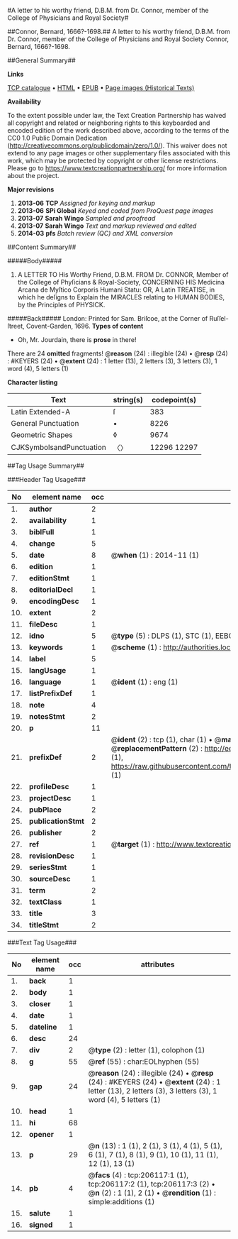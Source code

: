 #A letter to his worthy friend, D.B.M. from Dr. Connor, member of the College of Physicians and  Royal Society#

##Connor, Bernard, 1666?-1698.##
A letter to his worthy friend, D.B.M. from Dr. Connor, member of the College of Physicians and  Royal Society
Connor, Bernard, 1666?-1698.

##General Summary##

**Links**

[TCP catalogue](http://www.ota.ox.ac.uk/tcp/)  • 
[HTML](http://tei.it.ox.ac.uk/tcp/Texts-HTML/free/B20/B20628.html)  • 
[EPUB](http://tei.it.ox.ac.uk/tcp/Texts-EPUB/free/B20/B20628.epub) • 
[Page images (Historical Texts)](https://historicaltexts.jisc.ac.uk/eebo-14871551e)

**Availability**

To the extent possible under law, the Text Creation Partnership has waived all copyright and related or neighboring rights to this keyboarded and encoded edition of the work described above, according to the terms of the CC0 1.0 Public Domain Dedication (http://creativecommons.org/publicdomain/zero/1.0/). This waiver does not extend to any page images or other supplementary files associated with this work, which may be protected by copyright or other license restrictions. Please go to https://www.textcreationpartnership.org/ for more information about the project.

**Major revisions**

1. __2013-06__ __TCP__ *Assigned for keying and markup*
1. __2013-06__ __SPi Global__ *Keyed and coded from ProQuest page images*
1. __2013-07__ __Sarah Wingo__ *Sampled and proofread*
1. __2013-07__ __Sarah Wingo__ *Text and markup reviewed and edited*
1. __2014-03__ __pfs__ *Batch review (QC) and XML conversion*

##Content Summary##

#####Body#####

1. A LETTER TO His Worthy Friend, D.B.M. FROM Dr. CONNOR, Member of the College of Phyſicians & Royal-Society, CONCERNING HIS Medicina Arcana de Myſtico Corporis Humani Statu: OR, A Latin TREATISE, in which he deſigns to Explain the MIRACLES relating to HUMAN BODIES, by the Principles of PHYSICK.

#####Back#####
London: Printed for Sam. Briſcoe, at the Corner of Ruſſel-ſtreet, Covent-Garden, 1696.
**Types of content**

  * Oh, Mr. Jourdain, there is **prose** in there!

There are 24 **omitted** fragments! 
 @__reason__ (24) : illegible (24)  •  @__resp__ (24) : #KEYERS (24)  •  @__extent__ (24) : 1 letter (13), 2 letters (3), 3 letters (3), 1 word (4), 5 letters (1)

**Character listing**


|Text|string(s)|codepoint(s)|
|---|---|---|
|Latin Extended-A|ſ|383|
|General Punctuation|•|8226|
|Geometric Shapes|◊|9674|
|CJKSymbolsandPunctuation|〈〉|12296 12297|

##Tag Usage Summary##

###Header Tag Usage###

|No|element name|occ|attributes|
|---|---|---|---|
|1.|__author__|2||
|2.|__availability__|1||
|3.|__biblFull__|1||
|4.|__change__|5||
|5.|__date__|8| @__when__ (1) : 2014-11 (1)|
|6.|__edition__|1||
|7.|__editionStmt__|1||
|8.|__editorialDecl__|1||
|9.|__encodingDesc__|1||
|10.|__extent__|2||
|11.|__fileDesc__|1||
|12.|__idno__|5| @__type__ (5) : DLPS (1), STC (1), EEBO-CITATION (1), OCLC (1), VID (1)|
|13.|__keywords__|1| @__scheme__ (1) : http://authorities.loc.gov/ (1)|
|14.|__label__|5||
|15.|__langUsage__|1||
|16.|__language__|1| @__ident__ (1) : eng (1)|
|17.|__listPrefixDef__|1||
|18.|__note__|4||
|19.|__notesStmt__|2||
|20.|__p__|11||
|21.|__prefixDef__|2| @__ident__ (2) : tcp (1), char (1)  •  @__matchPattern__ (2) : ([0-9\-]+):([0-9IVX]+) (1), (.+) (1)  •  @__replacementPattern__ (2) : http://eebo.chadwyck.com/downloadtiff?vid=$1&page=$2 (1), https://raw.githubusercontent.com/textcreationpartnership/Texts/master/tcpchars.xml#$1 (1)|
|22.|__profileDesc__|1||
|23.|__projectDesc__|1||
|24.|__pubPlace__|2||
|25.|__publicationStmt__|2||
|26.|__publisher__|2||
|27.|__ref__|1| @__target__ (1) : http://www.textcreationpartnership.org/docs/. (1)|
|28.|__revisionDesc__|1||
|29.|__seriesStmt__|1||
|30.|__sourceDesc__|1||
|31.|__term__|2||
|32.|__textClass__|1||
|33.|__title__|3||
|34.|__titleStmt__|2||


###Text Tag Usage###

|No|element name|occ|attributes|
|---|---|---|---|
|1.|__back__|1||
|2.|__body__|1||
|3.|__closer__|1||
|4.|__date__|1||
|5.|__dateline__|1||
|6.|__desc__|24||
|7.|__div__|2| @__type__ (2) : letter (1), colophon (1)|
|8.|__g__|55| @__ref__ (55) : char:EOLhyphen (55)|
|9.|__gap__|24| @__reason__ (24) : illegible (24)  •  @__resp__ (24) : #KEYERS (24)  •  @__extent__ (24) : 1 letter (13), 2 letters (3), 3 letters (3), 1 word (4), 5 letters (1)|
|10.|__head__|1||
|11.|__hi__|68||
|12.|__opener__|1||
|13.|__p__|29| @__n__ (13) : 1 (1), 2 (1), 3 (1), 4 (1), 5 (1), 6 (1), 7 (1), 8 (1), 9 (1), 10 (1), 11 (1), 12 (1), 13 (1)|
|14.|__pb__|4| @__facs__ (4) : tcp:206117:1 (1), tcp:206117:2 (1), tcp:206117:3 (2)  •  @__n__ (2) : 1 (1), 2 (1)  •  @__rendition__ (1) : simple:additions (1)|
|15.|__salute__|1||
|16.|__signed__|1||
